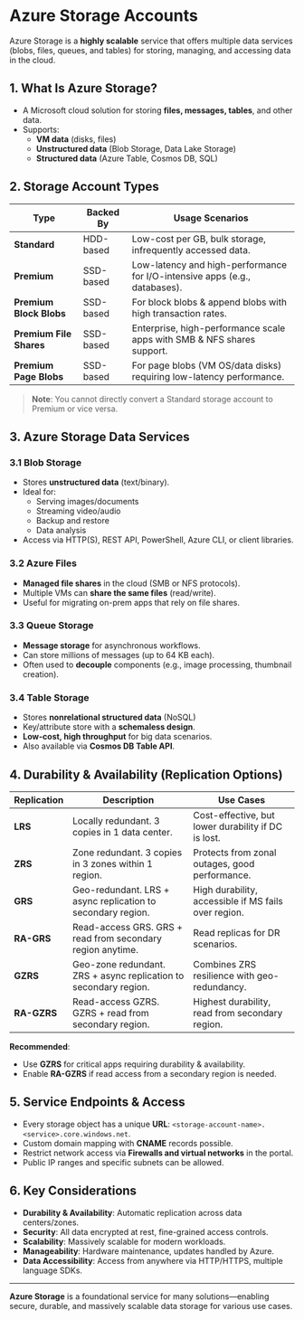# Azure Storage Accounts

Azure Storage is a **highly scalable** service that offers multiple data services (blobs, files, queues, and tables) for storing, managing, and accessing data in the cloud.

## 1. What Is Azure Storage?
- A Microsoft cloud solution for storing **files, messages, tables**, and other data.
- Supports:
  - **VM data** (disks, files)
  - **Unstructured data** (Blob Storage, Data Lake Storage)
  - **Structured data** (Azure Table, Cosmos DB, SQL)

## 2. Storage Account Types

| Type                         | Backed By    | Usage Scenarios                                                               |
|------------------------------|--------------|-------------------------------------------------------------------------------|
| **Standard**                 | HDD-based    | Low-cost per GB, bulk storage, infrequently accessed data.                   |
| **Premium**                  | SSD-based    | Low-latency and high-performance for I/O-intensive apps (e.g., databases).    |
| **Premium Block Blobs**      | SSD-based    | For block blobs & append blobs with high transaction rates.                  |
| **Premium File Shares**      | SSD-based    | Enterprise, high-performance scale apps with SMB & NFS shares support.       |
| **Premium Page Blobs**       | SSD-based    | For page blobs (VM OS/data disks) requiring low-latency performance.         |

> **Note**: You cannot directly convert a Standard storage account to Premium or vice versa.

## 3. Azure Storage Data Services

### 3.1 Blob Storage
- Stores **unstructured data** (text/binary).
- Ideal for:
  - Serving images/documents
  - Streaming video/audio
  - Backup and restore
  - Data analysis
- Access via HTTP(S), REST API, PowerShell, Azure CLI, or client libraries.

### 3.2 Azure Files
- **Managed file shares** in the cloud (SMB or NFS protocols).
- Multiple VMs can **share the same files** (read/write).
- Useful for migrating on-prem apps that rely on file shares.

### 3.3 Queue Storage
- **Message storage** for asynchronous workflows.
- Can store millions of messages (up to 64 KB each).
- Often used to **decouple** components (e.g., image processing, thumbnail creation).

### 3.4 Table Storage
- Stores **nonrelational structured data** (NoSQL)
- Key/attribute store with a **schemaless design**.
- **Low-cost, high throughput** for big data scenarios.
- Also available via **Cosmos DB Table API**.

## 4. Durability & Availability (Replication Options)

| Replication   | Description                                                                             | Use Cases                                                  |
|---------------|-----------------------------------------------------------------------------------------|------------------------------------------------------------|
| **LRS**       | Locally redundant. 3 copies in 1 data center.                                           | Cost-effective, but lower durability if DC is lost.        |
| **ZRS**       | Zone redundant. 3 copies in 3 zones within 1 region.                                    | Protects from zonal outages, good performance.             |
| **GRS**       | Geo-redundant. LRS + async replication to secondary region.                             | High durability, accessible if MS fails over region.       |
| **RA-GRS**    | Read-access GRS. GRS + read from secondary region anytime.                              | Read replicas for DR scenarios.                            |
| **GZRS**      | Geo-zone redundant. ZRS + async replication to secondary region.                        | Combines ZRS resilience with geo-redundancy.               |
| **RA-GZRS**   | Read-access GZRS. GZRS + read from secondary region.                                    | Highest durability, read from secondary region.            |

**Recommended**:
- Use **GZRS** for critical apps requiring durability & availability.
- Enable **RA-GZRS** if read access from a secondary region is needed.

## 5. Service Endpoints & Access
- Every storage object has a unique **URL**: `<storage-account-name>.<service>.core.windows.net`.
- Custom domain mapping with **CNAME** records possible.
- Restrict network access via **Firewalls and virtual networks** in the portal.
- Public IP ranges and specific subnets can be allowed.

## 6. Key Considerations
- **Durability & Availability**: Automatic replication across data centers/zones.
- **Security**: All data encrypted at rest, fine-grained access controls.
- **Scalability**: Massively scalable for modern workloads.
- **Manageability**: Hardware maintenance, updates handled by Azure.
- **Data Accessibility**: Access from anywhere via HTTP/HTTPS, multiple language SDKs.

---

**Azure Storage** is a foundational service for many solutions—enabling secure, durable, and massively scalable data storage for various use cases.

